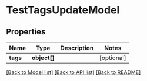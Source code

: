 # TestTagsUpdateModel

## Properties
Name | Type | Description | Notes
------------ | ------------- | ------------- | -------------
**tags** | **object[]** |  | [optional] 

[[Back to Model list]](../README.md#documentation-for-models) [[Back to API list]](../README.md#documentation-for-api-endpoints) [[Back to README]](../README.md)


